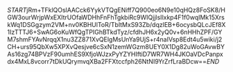 $START$jRm+TFklQOslAACck6YykVTQgENiff7Q900eo6N9e10qHQz8FoSK8/HGW3ourWrjpWxEXItrUOfaWDHhFnFhTgkbiRc9WIQjjlsIlxkp4F1f0wqIMk15XrskWq1DSGgzym2VM+nv0KBHUlToR/TbltMxS93Zb/dqzlEB+6ocysbQLcJEf8X1IzTTTJ6+SwAG6oKuWfQgTPIGhBTkdTyz/cfdhJH6x2yQ0v+6nHHhZPF/GYM7shmFYAvNrqqX1nu3ZZ871XvQElgMsUnYa9UjS+r4naIVsp8Edt4u5wiki/j2CH+urs95QbXw5XPXvQesjve6cSxN1zemWGzm8UEY0X1Dg82uWoGAvwBYAs16zg74BPVzF90umhES9XfjoWJzxPyYZYHIftiD7WR7WH4JKOaVDcPanpxdx4MxL8vcorr7tDkUQrymvqXBa2FFXtccfph26NtNI9YrZrfLraBDcw==$END$